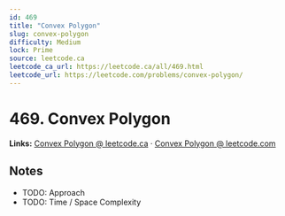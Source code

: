 ```yaml
--- 
id: 469
title: "Convex Polygon"
slug: convex-polygon
difficulty: Medium
lock: Prime
source: leetcode.ca
leetcode_ca_url: https://leetcode.ca/all/469.html
leetcode_url: https://leetcode.com/problems/convex-polygon/
---
```


# 469. Convex Polygon

**Links:** [Convex Polygon @ leetcode.ca](https://leetcode.ca/all/469.html) · [Convex Polygon @ leetcode.com](https://leetcode.com/problems/convex-polygon/)

## Notes
- TODO: Approach
- TODO: Time / Space Complexity
